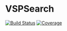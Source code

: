 # VSPSearch

[![Build Status](https://github.com/RenuSolanki/VSPSearch.jl/actions/workflows/CI.yml/badge.svg?branch=main)](https://github.com/RenuSolanki/VSPSearch.jl/actions/workflows/CI.yml?query=branch%3Amain)
[![Coverage](https://codecov.io/gh/RenuSolanki/VSPSearch.jl/branch/main/graph/badge.svg)](https://codecov.io/gh/RenuSolanki/VSPSearch.jl)
